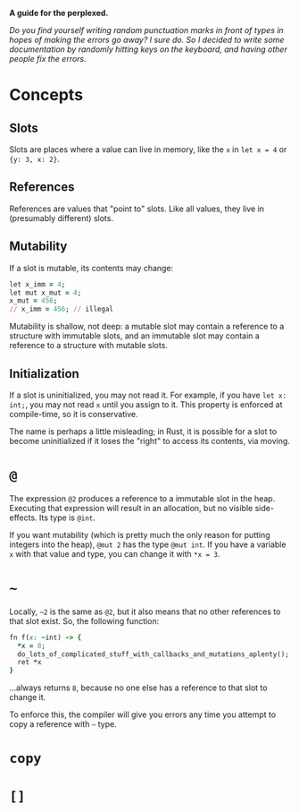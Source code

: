 **A guide for the perplexed.**

_Do you find yourself writing random punctuation marks in front of types in hopes of making the errors go away? I sure do. So I decided to write some documentation by randomly hitting keys on the keyboard, and having other people fix the errors._

# Concepts
## Slots
Slots are places where a value can live in memory, like the `x` in `let x = 4` or `{y: 3, x: 2}`.

## References
References are values that "point to" slots. Like all values, they live in (presumably different) slots.

## Mutability
If a slot is mutable, its contents may change:
````Ruby
let x_imm = 4;
let mut x_mut = 4;
x_mut = 456;
// x_imm = 456; // illegal
````

Mutability is shallow, not deep: a mutable slot may contain a reference to a structure with immutable slots, and an immutable slot may contain a reference to a structure with mutable slots.

## Initialization
If a slot is uninitialized, you may not read it. For example, if you have `let x: int;`, you may not read `x` until you assign to it. This property is enforced at compile-time, so it is conservative.

The name is perhaps a little misleading; in Rust, it is possible for a slot to become uninitialized if it loses the "right" to access its contents, via moving.

# `@`
The expression `@2` produces a reference to a immutable slot in the heap. Executing that expression will result in an allocation, but no visible side-effects. Its type is `@int`. 

If you want mutability (which is pretty much the only reason for putting integers into the heap), `@mut 2` has the type `@mut int`. If you have a variable `x` with that value and type, you can change it with `*x = 3`.
# `~`
Locally, `~2` is the same as `@2`, but it also means that no other references to that slot exist. So, the following function:
````Ruby
fn f(x: ~int) -> {
  *x = 8;
  do_lots_of_complicated_stuff_with_callbacks_and_mutations_aplenty();
  ret *x
}
````
...always returns `8`, because no one else has a reference to that slot to change it.

To enforce this, the compiler will give you errors any time you attempt to copy a reference with `~` type.
# `copy`

# `[]`